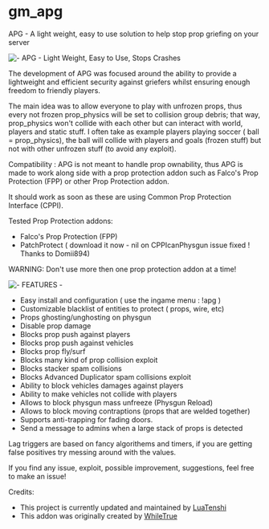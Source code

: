 # gm_apg
APG - A light weight, easy to use solution to help stop prop griefing on your server

![- APG - Light Weight, Easy to Use, Stops Crashes](https://i.imgur.com/BK0N7jj.jpg "APG - Light Weight, Easy to Use, Stops Crashes")

The development of APG was focused around the ability to provide a lightweight and efficient security against griefers whilst ensuring enough freedom to friendly players.

The main idea was to allow everyone to play with unfrozen props, thus every not frozen prop_physics will be set to collision group debris; that way, prop_physics won't collide with each other but can interact with world, players and static stuff.
I often take as example players playing soccer ( ball = prop_physics), the ball will collide with players and goals (frozen stuff) but not with other unfrozen stuff (to avoid any exploit).

Compatibility :
APG is not meant to handle prop ownability, thus APG is made to work along side with a prop protection addon such as        Falco's Prop Protection (FPP) or other Prop Protection addon.

It should work as soon as these are using Common Prop Protection Interface (CPPI).
    
Tested Prop Protection addons:
* Falco's Prop Protection (FPP)
* PatchProtect ( download it now - nil on CPPIcanPhysgun issue fixed ! Thanks to Domii894)

WARNING: Don't use more then one prop protection addon at a time!

![- FEATURES -](https://i.imgur.com/IM0forg.jpg "Features")

* Easy install and configuration ( use the ingame menu : !apg )
* Customizable blacklist of entities to protect ( props, wire, etc)
* Props ghosting/unghosting on physgun
* Disable prop damage
* Blocks prop push against players
* Blocks prop push against vehicles
* Blocks prop fly/surf
* Blocks many kind of prop collision exploit
* Blocks stacker spam collisions
* Blocks Advanced Duplicator spam collisions exploit
* Ability to block vehicles damages against players
* Ability to make vehicles not collide with players
* Allows to block physgun mass unfreeze (Physgun Reload)
* Allows to block moving contraptions (props that are welded together)
* Supports anti-trapping for fading doors.
* Send a message to admins when a large stack of props is detected

Lag triggers are based on fancy algorithems and timers, if you are getting false positives try messing around with the values.

If you find any issue, exploit, possible improvement, suggestions, feel free to make an issue!

Credits:
* This project is currently updated and maintained by [LuaTenshi](http://steamcommunity.com/profiles/76561198096713277)
* This addon was originally created by [WhileTrue](http://steamcommunity.com/profiles/76561197972967270)
